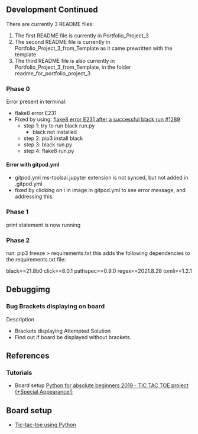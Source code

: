 ## Development Continued
There are currently 3 README files:
1. The first README file is currently in Portfolio_Project_3
2. The second README file is currently in Portfolio_Project_3_from_Template as it came prewritten with the template
3. The third  README file is also currently in Portfolio_Project_3_from_Template, in the folder readme_for_portfolio_project_3

### Phase 0
Error present in terminal: 
- flake8 error E231 
- Fixed by using: [flake8 error E231 after a successful black run #1289](https://github.com/psf/black/issues/1289)
    - step 1: try to run black run.py
        - black not installed
    - step 2: pip3 install black 
    - step 3: black run.py
    - step 4: flake8 run.py

#### Error with gitpod.yml
- gitpod.yml ms-toolsai.jupyter extension is not synced, but not added in .gitpod.yml
- fixed by clicking on i in image in gitpod.yml to see error message, and addressing this.

### Phase 1
print statement is now running

### Phase 2
run:
pip3 freeze > requirements.txt
this adds the following dependencies to the requirements.txt file:

black==21.8b0
click==8.0.1
pathspec==0.9.0
regex==2021.8.28
tomli==1.2.1

## Debuggimg
 ### Bug Brackets displaying on board
 Description
 - Brackets displaying
 Attempted Solution
 - Find out if board be displayed without brackets.


## References
### Tutorials
- Board setup [Python for absolute beginners 2019 - TIC TAC TOE project (+Special Appearance!)](https://youtu.be/BHh654_7Cmw?t=562)

## Board setup
- [Tic-tac-toe using Python](https://www.askpython.com/python/examples/tic-tac-toe-using-python)